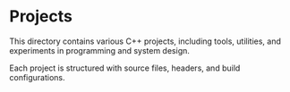 # Projects

This directory contains various C++ projects, including tools, utilities, and experiments in programming and system design.

Each project is structured with source files, headers, and build configurations.

